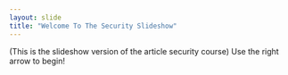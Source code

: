 ```yaml
---
layout: slide
title: "Welcome To The Security Slideshow"
---
```

(This is the slideshow version of the article security course)
Use the right arrow to begin!
